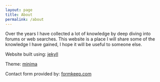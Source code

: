 ```yaml
---
layout: page
title: About
permalink: /about
---
```


Over the years I have collected a lot of knowledge by deep diving into
forums or web searches. This website is a place I will share some of the
knowledge I have gained, I hope it will be useful to someone else.

Website built using: 
[jekyll](https://github.com/jekyll/jekyll)

Theme:
[minima](https://github.com/jekyll/minima)

Contact form provided by:
[formkeep.com](https://formkeep.com)
